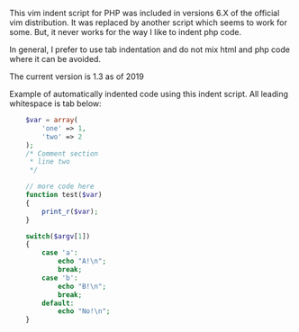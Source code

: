 This vim indent script for PHP was included in versions 6.X of the official vim distribution.
It was replaced by another script which seems to work for some.  But, it never works for the way
I like to indent php code.

In general, I prefer to use tab indentation and do not mix html and php code where it can be avoided.

The current version is 1.3 as of 2019

Example of automatically indented code using this indent script.  All leading whitespace is tab below:
```php
	$var = array(
		'one' => 1,
		'two' => 2
	);
	/* Comment section
	 * line two
	 */

	// more code here
	function test($var)
	{
		print_r($var);
	}

	switch($argv[1])
	{
		case 'a':
			echo "A!\n";
			break;
		case 'b':
			echo "B!\n";
			break;
		default:
			echo "No!\n";
	}
```

